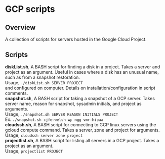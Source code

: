 # GCP scripts

## Overview 
A collection of scripts for servers hosted in the Google Cloud Project.

## Scripts 
**diskList.sh**, A BASH script for finding a disk in a project. Takes a server and project as an 
argument. Useful in cases where a disk has an unusual name, such as from a snapshot restoration. <br>
Usage, `./diskList.sh SERVER PROJECT` <br>
and configured on computer. Details on installation/configuration in script comments. <br>
**snapshot.sh**, A BASH script for taking a snapshot of a GCP server. Takes server name, reason for snapshot,
sysadmin initials, and project as arguments. <br>
Usage, `./snapshot.sh SERVER REASON INITIALS PROJECT` <br>
Ex. `./snapshot.sh cjfe-welsh wp ngg vmr-hipaa` <br>
**cloudssh.sh**, A BASH script for connecting to GCP linux servers using the gcloud compute command. 
Takes a server, zone and project for arguments. <br>
Usage, `cloudssh server zone project`<br>
**projectlist.sh**, A BASH script for listing all servers in a GCP project.
Takes a project as an argument. <br>
Usage, `projectlist PROJECT`<br>

